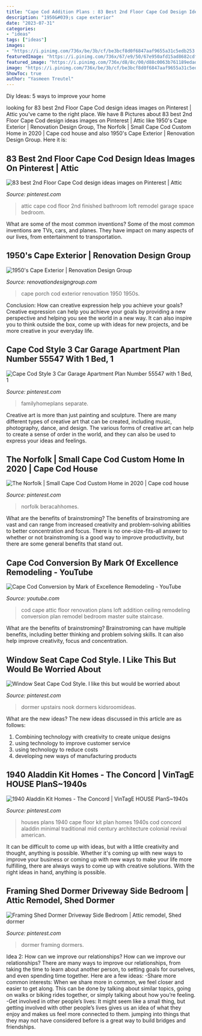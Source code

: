```yaml
---
title: "Cape Cod Addition Plans : 83 Best 2nd Floor Cape Cod Design Ideas Images On Pinterest"
description: "1950&#039;s cape exterior"
date: "2023-07-31"
categories:
- "ideas"
tags: ["ideas"]
images:
- "https://i.pinimg.com/736x/be/3b/cf/be3bcf8d0f6847aaf9655a31c5edb253.jpg"
featuredImage: "https://i.pinimg.com/736x/67/e9/50/67e950afd15ad8682cdf82ad956ab564--finished-attic.jpg"
featured_image: "https://i.pinimg.com/736x/d8/8c/00/d88c0063b761189edadbee404c5e111c.jpg"
image: "https://i.pinimg.com/736x/be/3b/cf/be3bcf8d0f6847aaf9655a31c5edb253.jpg"
ShowToc: true
author: "Yasmeen Treutel"
---
```



Diy Ideas: 5 ways to improve your home

	

		
looking for 83 best 2nd Floor Cape Cod design ideas images on Pinterest | Attic you've came to the right place. We have 8 Pictures about 83 best 2nd Floor Cape Cod design ideas images on Pinterest | Attic like 1950&#039;s Cape Exterior | Renovation Design Group, The Norfolk | Small Cape Cod Custom Home in 2020 | Cape cod house and also 1950&#039;s Cape Exterior | Renovation Design Group. Here it is:
		
    
## 83 Best 2nd Floor Cape Cod Design Ideas Images On Pinterest | Attic

<img loading=lazy src="https://i.pinimg.com/736x/67/e9/50/67e950afd15ad8682cdf82ad956ab564--finished-attic.jpg" onerror="this.onerror=null;this.src='https://tse2.mm.bing.net/th?id=OIP.cbynRtNiNXQTiUTsrjFSWwHaJ3&amp;pid=15.1';" alt="83 best 2nd Floor Cape Cod design ideas images on Pinterest | Attic">

_Source: pinterest.com_

>attic cape cod floor 2nd finished bathroom loft remodel garage space bedroom. 

	

What are some of the most common inventions?
Some of the most common inventions are TVs, cars, and planes. They have impact on many aspects of our lives, from entertainment to transportation.

    
## 1950&#039;s Cape Exterior | Renovation Design Group

<img loading=lazy src="https://renovationdesigngroup.com/wp-content/uploads/704_After_Front-Porch-Addition_Front-Porch-Construction-Plans_Cape-Cod-Renovation-Ideas-resized.jpg" onerror="this.onerror=null;this.src='https://tse1.mm.bing.net/th?id=OIP.sJ1j88Bdj1Vq98po3wjrFgHaLH&amp;pid=15.1';" alt="1950&#039;s Cape Exterior | Renovation Design Group">

_Source: renovationdesigngroup.com_

>cape porch cod exterior renovation 1950 1950s. 

	

Conclusion: How can creative expression help you achieve your goals?
Creative expression can help you achieve your goals by providing a new perspective and helping you see the world in a new way. It can also inspire you to think outside the box, come up with ideas for new projects, and be more creative in your everyday life.

    
## Cape Cod Style 3 Car Garage Apartment Plan Number 55547 With 1 Bed, 1

<img loading=lazy src="https://i.pinimg.com/736x/d8/8c/00/d88c0063b761189edadbee404c5e111c.jpg" onerror="this.onerror=null;this.src='https://tse1.mm.bing.net/th?id=OIP.cA5atwaBBydM1Qv0-Eay_gHaLH&amp;pid=15.1';" alt="Cape Cod Style 3 Car Garage Apartment Plan Number 55547 with 1 Bed, 1">

_Source: pinterest.com_

>familyhomeplans separate. 

	

Creative art is more than just painting and sculpture. There are many different types of creative art that can be created, including music, photography, dance, and design. The various forms of creative art can help to create a sense of order in the world, and they can also be used to express your ideas and feelings.

    
## The Norfolk | Small Cape Cod Custom Home In 2020 | Cape Cod House

<img loading=lazy src="https://i.pinimg.com/736x/74/ed/fc/74edfc9b2251ca1bd0b6aa139b05b749.jpg" onerror="this.onerror=null;this.src='https://tse2.mm.bing.net/th?id=OIP.YFl5W8QIb2RZKKgarIQy4AHaE8&amp;pid=15.1';" alt="The Norfolk | Small Cape Cod Custom Home in 2020 | Cape cod house">

_Source: pinterest.com_

>norfolk beracahhomes. 

	

What are the benefits of brainstroming?
The benefits of brainstroming are vast and can range from increased creativity and problem-solving abilities to better concentration and focus. There is no one-size-fits-all answer to whether or not brainstroming is a good way to improve productivity, but there are some general benefits that stand out.

    
## Cape Cod Conversion By Mark Of Excellence Remodeling - YouTube

<img loading=lazy src="https://i.ytimg.com/vi/QDzO5ZtNGCo/hqdefault.jpg" onerror="this.onerror=null;this.src='https://tse4.mm.bing.net/th?id=OIP.GSkvwcfX47OWKHrfVT0JywHaFj&amp;pid=15.1';" alt="Cape Cod Conversion by Mark of Excellence Remodeling - YouTube">

_Source: youtube.com_

>cod cape attic floor renovation plans loft addition ceiling remodeling conversion plan remodel bedroom master suite staircase. 

	

What are the benefits of brainstroming?
Brainstroming can have multiple benefits, including better thinking and problem solving skills. It can also help improve creativity, focus and concentration.

    
## Window Seat Cape Cod Style. I Like This But Would Be Worried About

<img loading=lazy src="https://i.pinimg.com/736x/79/cd/70/79cd70e50e10e1c8706ebf26b3db9da0.jpg" onerror="this.onerror=null;this.src='https://tse1.mm.bing.net/th?id=OIP.zGGR_UcVUsLU0kUioVgVuwHaJ3&amp;pid=15.1';" alt="Window Seat Cape Cod Style. I like this but would be worried about">

_Source: pinterest.com_

>dormer upstairs nook dormers kidsroomideas. 

	

What are the new ideas?
The new ideas discussed in this article are as follows:
1. Combining technology with creativity to create unique designs 
2. using technology to improve customer service 
3. using technology to reduce costs 
4. developing new ways of manufacturing products 

    
## 1940 Aladdin Kit Homes - The Concord | VinTagE HOUSE PlanS~1940s

<img loading=lazy src="https://s-media-cache-ak0.pinimg.com/736x/25/27/95/252795849f992bbde5150027dfc135b9.jpg" onerror="this.onerror=null;this.src='https://tse1.mm.bing.net/th?id=OIP.oZcrxkPWQOlf1osLr7xlkgHaK5&amp;pid=15.1';" alt="1940 Aladdin Kit Homes - The Concord | VinTagE HOUSE PlanS~1940s">

_Source: pinterest.com_

>houses plans 1940 cape floor kit plan homes 1940s cod concord aladdin minimal traditional mid century architecture colonial revival american. 

	

It can be difficult to come up with ideas, but with a little creativity and thought, anything is possible. Whether it's coming up with new ways to improve your business or coming up with new ways to make your life more fulfilling, there are always ways to come up with creative solutions. With the right ideas in hand, anything is possible.

    
## Framing Shed Dormer Driveway Side Bedroom | Attic Remodel, Shed Dormer

<img loading=lazy src="https://i.pinimg.com/736x/be/3b/cf/be3bcf8d0f6847aaf9655a31c5edb253.jpg" onerror="this.onerror=null;this.src='https://tse1.mm.bing.net/th?id=OIP.r4sjAXJ-E-feca2GjN4h_AHaE6&amp;pid=15.1';" alt="Framing Shed Dormer Driveway Side Bedroom | Attic remodel, Shed dormer">

_Source: pinterest.com_

>dormer framing dormers. 

	

Idea 2: How can we improve our relationships?
How can we improve our relationships? There are many ways to improve our relationships, from taking the time to learn about another person, to setting goals for ourselves, and even spending time together. Here are a few ideas: 
-Share more common interests: When we share more in common, we feel closer and easier to get along. This can be done by talking about similar topics, going on walks or biking rides together, or simply talking about how you’re feeling. 
-Get involved in other people’s lives: It might seem like a small thing, but getting involved with other people’s lives gives us an idea of what they enjoy and makes us feel more connected to them. jumping into things that they may not have considered before is a great way to build bridges and friendships.

